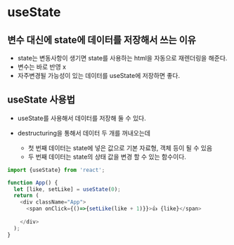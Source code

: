 # useState

## 변수 대신에 state에 데이터를 저장해서 쓰는 이유

* state는 변동사항이 생기면 state를 사용하는 html을 자동으로 재렌더링을 해준다.
* 변수는 바로 반영 x 
* 자주변경될 가능성이 있는 데이터를 useState에 저장하면 좋다.

## useState 사용법

* useState를 사용해서 데이터를 저장해 둘 수 있다.

* destructuring을 통해서 데이터 두 개를 꺼내오는데

    * 첫 번째 데이터는 state에 넣은 값으로 기본 자료형, 객체 등이 될 수 있음  
    * 두 번째 데이터는 state의 상태 값을 변경 할 수 있는 함수이다.



``` typescript
import {useState} from 'react';

function App() {
  let [like, setLike] = useState(0);
  return (
    <div className="App">
      <span onClick={()=>{setLike(like + 1)}}>👍 {like}</span>
          
    </div>
  );
}

```
 
